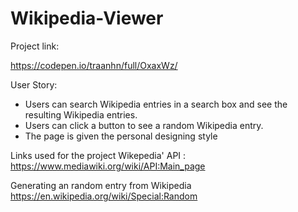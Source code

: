 # Wikipedia-Viewer

Project link:

https://codepen.io/traanhn/full/OxaxWz/

User Story:
- Users can search Wikipedia entries in a search box and see the resulting Wikipedia entries.
- Users can click a button to see a random Wikipedia entry.
- The page is given the personal designing style

Links used for the project
Wikepedia' API : 
https://www.mediawiki.org/wiki/API:Main_page

Generating an random entry from Wikipedia
https://en.wikipedia.org/wiki/Special:Random



